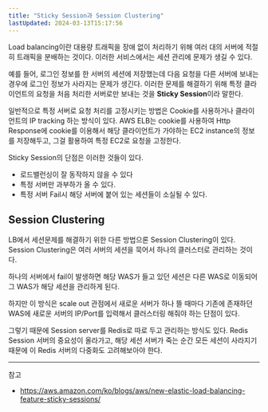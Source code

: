 ```yaml
---
title: "Sticky Session과 Session Clustering"
lastUpdated: 2024-03-13T15:17:56
---
```


Load balancing이란 대용량 트래픽을 장애 없이 처리하기 위해 여러 대의 서버에 적절히 트래픽을 분배하는 것이다. 이러한 서비스에서는 세션 관리에 문제가 생길 수 있다.

예를 들어, 로그인 정보를 한 서버의 세션에 저장했는데 다음 요청을 다른 서버에 보내는 경우에 로그인 정보가 사라지는 문제가 생긴다. 이러한 문제를 해결하기 위해 특정 클라이언트의 요청을 처음 처리한 서버로만 보내는 것을 **Sticky Session**이라 말한다.

일반적으로 특정 서버로 요청 처리를 고정시키는 방법은 Cookie를 사용하거나 클라이언트의 IP tracking 하는 방식이 있다. AWS ELB는 cookie를 사용하여 Http Response에 cookie를 이용해서 해당 클라이언트가 가야하는 EC2 instance의 정보를 저장해두고, 그걸 활용하여 특정 EC2로 요청을 고정한다.

Sticky Session의 단점은 이러한 것들이 있다.
- 로드밸런싱이 잘 동작하지 않을 수 있다
- 특정 서버만 과부하가 올 수 있다.
- 특정 서버 Fail시 해당 서버에 붙어 있는 세션들이 소실될 수 있다.

## Session Clustering

LB에서 세션문제를 해결하기 위한 다른 방법으론 Session Clustering이 있다. Session Clustering은 여러 서버의 세션을 묵어서 하나의 클러스터로 관리하는 것이다. 

하나의 서버에서 fail이 발생하면 해당 WAS가 들고 있던 세션은 다른 WAS로 이동되어 그 WAS가 해당 세션을 관리하게 된다. 

하지만 이 방식은 scale out 관점에서 새로운 서버가 하나 뜰 때마다 기존에 존재하던 WAS에 새로운 서버의 IP/Port를 입력해서 클러스터링 해줘야 하는 단점이 있다.

그렇기 때문에 Session server를 Redis로 따로 두고 관리하는 방식도 있다. Redis Session 서버의 중요성이 올라가고, 해당 세션 서버가 죽는 순간 모든 세션이 사라지기 때문에 이 Redis 서버의 다중화도 고려해보아야 한다.

---
참고
- https://aws.amazon.com/ko/blogs/aws/new-elastic-load-balancing-feature-sticky-sessions/